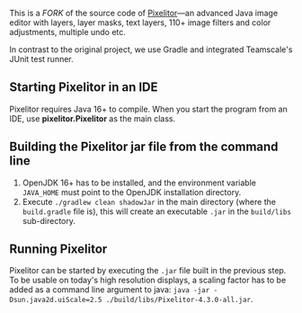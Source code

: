 This is a *FORK* of the source code of [Pixelitor](https://pixelitor.sourceforge.io/)—an advanced Java image editor with layers, layer masks, text layers, 110+ image filters and color adjustments, multiple undo etc.

In contrast to the original project, we use Gradle and integrated
Teamscale's JUnit test runner.


## Starting Pixelitor in an IDE

Pixelitor requires Java 16+ to compile. When you start the program from an IDE, 
use **pixelitor.Pixelitor** as the main class.

## Building the Pixelitor jar file from the command line

1. OpenJDK 16+ has to be installed, and the environment variable `JAVA_HOME` 
must point to the OpenJDK installation directory.
2. Execute `./gradlew clean shadowJar` in the main directory (where the `build.gradle` file is), 
this will create an executable `.jar` in the `build/libs` sub-directory. 

## Running Pixelitor

Pixelitor can be started by executing the `.jar` file built in the previous step.
To be usable on today's high resolution displays, a scaling factor has to be
added as a command line argument to java: `java -jar -Dsun.java2d.uiScale=2.5 ./build/libs/Pixelitor-4.3.0-all.jar`.

